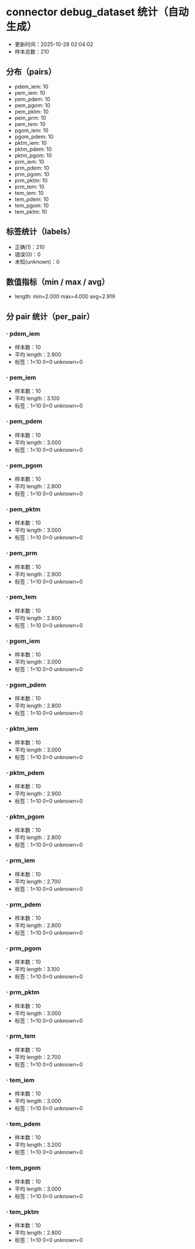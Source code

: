 # connector debug_dataset 统计（自动生成）

- 更新时间：2025-10-28 02:04:02
- 样本总数：210

## 分布（pairs）
- pdem_iem: 10
- pem_iem: 10
- pem_pdem: 10
- pem_pgom: 10
- pem_pktm: 10
- pem_prm: 10
- pem_tem: 10
- pgom_iem: 10
- pgom_pdem: 10
- pktm_iem: 10
- pktm_pdem: 10
- pktm_pgom: 10
- prm_iem: 10
- prm_pdem: 10
- prm_pgom: 10
- prm_pktm: 10
- prm_tem: 10
- tem_iem: 10
- tem_pdem: 10
- tem_pgom: 10
- tem_pktm: 10

## 标签统计（labels）
- 正确(1)：210
- 错误(0)：0
- 未知(unknown)：0

## 数值指标（min / max / avg）
- length: min=2.000 max=4.000 avg=2.919

## 分 pair 统计（per_pair）
### · pdem_iem
- 样本数：10
- 平均 length：2.900
- 标签：1=10 0=0 unknown=0
### · pem_iem
- 样本数：10
- 平均 length：3.100
- 标签：1=10 0=0 unknown=0
### · pem_pdem
- 样本数：10
- 平均 length：3.000
- 标签：1=10 0=0 unknown=0
### · pem_pgom
- 样本数：10
- 平均 length：2.800
- 标签：1=10 0=0 unknown=0
### · pem_pktm
- 样本数：10
- 平均 length：3.000
- 标签：1=10 0=0 unknown=0
### · pem_prm
- 样本数：10
- 平均 length：2.900
- 标签：1=10 0=0 unknown=0
### · pem_tem
- 样本数：10
- 平均 length：2.800
- 标签：1=10 0=0 unknown=0
### · pgom_iem
- 样本数：10
- 平均 length：3.000
- 标签：1=10 0=0 unknown=0
### · pgom_pdem
- 样本数：10
- 平均 length：2.800
- 标签：1=10 0=0 unknown=0
### · pktm_iem
- 样本数：10
- 平均 length：3.000
- 标签：1=10 0=0 unknown=0
### · pktm_pdem
- 样本数：10
- 平均 length：2.900
- 标签：1=10 0=0 unknown=0
### · pktm_pgom
- 样本数：10
- 平均 length：2.800
- 标签：1=10 0=0 unknown=0
### · prm_iem
- 样本数：10
- 平均 length：2.700
- 标签：1=10 0=0 unknown=0
### · prm_pdem
- 样本数：10
- 平均 length：2.800
- 标签：1=10 0=0 unknown=0
### · prm_pgom
- 样本数：10
- 平均 length：3.100
- 标签：1=10 0=0 unknown=0
### · prm_pktm
- 样本数：10
- 平均 length：3.000
- 标签：1=10 0=0 unknown=0
### · prm_tem
- 样本数：10
- 平均 length：2.700
- 标签：1=10 0=0 unknown=0
### · tem_iem
- 样本数：10
- 平均 length：3.000
- 标签：1=10 0=0 unknown=0
### · tem_pdem
- 样本数：10
- 平均 length：3.200
- 标签：1=10 0=0 unknown=0
### · tem_pgom
- 样本数：10
- 平均 length：3.000
- 标签：1=10 0=0 unknown=0
### · tem_pktm
- 样本数：10
- 平均 length：2.800
- 标签：1=10 0=0 unknown=0
